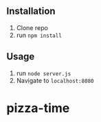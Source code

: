 ## Installation

1. Clone repo
2. run `npm install`

## Usage

1. run `node server.js`
2. Navigate to `localhost:8080`
# pizza-time
